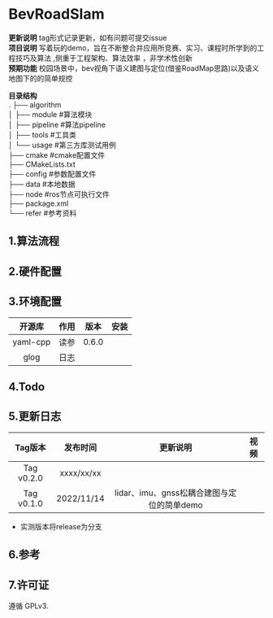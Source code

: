 # BevRoadSlam

**更新说明** tag形式记录更新，如有问题可提交issue       
**项目说明** 写着玩的demo，旨在不断整合并应用所竞赛、实习、课程时所学到的工程技巧及算法 ,侧重于工程架构、算法效率 ，非学术性创新   
**预期功能**  校园场景中，bev视角下语义建图与定位(借鉴RoadMap思路)以及语义地图下的的简单规控

**目录结构**  
.
├── algorithm   
│   ├── module                                               #算法模块  
│   ├── pipeline                                              #算法pipeline  
│   ├── tools                                                    #工具类   
│   └── usage                                                  #第三方库测试用例  
├── cmake                                                        #cmake配置文件  
├── CMakeLists.txt  
├── config                                                         #参数配置文件  
├── data                                                            #本地数据  
├── node                                                          #ros节点可执行文件  
├── package.xml  
└── refer                                                           #参考资料  


## 1.算法流程


## 2.硬件配置



## 3.环境配置

|  开源库  |  作用  |    版本    |安装|
| :----: | :----: | :----: | :----: |
| yaml-cpp | 读参 |0.6.0|  |
| glog | 日志 ||  |



## 4.Todo


## 5.更新日志

| Tag版本| 发布时间  |更新说明|视频|  
|:---:|:----:|:---: |:---:| 
| Tag v0.2.0|xxxx/xx/xx||
| Tag v0.1.0|2022/11/14|lidar、imu、gnss松耦合建图与定位的简单demo|

* 实测版本将release为分支   

## 6.参考

## 7.许可证
遵循 GPLv3.
